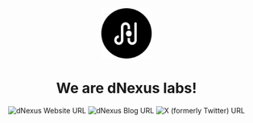 <div align="center">
    <img src="https://raw.githubusercontent.com/dnexuslabs/.github/main/assets/logos/dnexus-rounded-icon-white.png" height=100 />
    <h1 align="center">We are dNexus labs!</h1>
</div>

<div align="center">
  <a href="https://dnexus.io/" style="text-decoration:none"><img alt="dNexus Website URL" src="https://img.shields.io/badge/dNexus-WEBSITE-brightgreen?style=for-the-badge&logo=cosmos&color=black">
</a>
   <a href="https://dnexus.io/blog" style="text-decoration:none"><img alt="dNexus Blog URL" src="https://img.shields.io/badge/dNexus-BLOG-brightgreen?style=for-the-badge&logo=cosmos&color=black">
</a>
    <a href="https://x.com/dnexuslabs" style="text-decoration:none"><img alt="X (formerly Twitter) URL" src="https://img.shields.io/badge/Follow us-2E51A2?style=for-the-badge&logo=x&logoColor=white&color=black"></a>
</div>